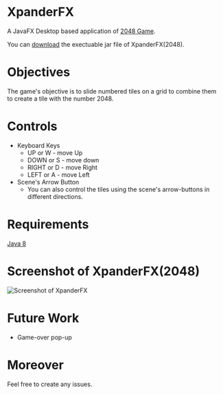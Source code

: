 # XpanderFX
A JavaFX Desktop based application of [2048 Game](https://en.wikipedia.org/wiki/2048_(video_game)).

You can [download](https://www.dropbox.com/s/7nldswytpiyw2i3/XpanderFX.jar?dl=0) the exectuable jar file of XpanderFX(2048).

# Objectives
The game's objective is to slide numbered tiles on a grid to combine them to create a tile with the number 2048.

# Controls
* Keyboard Keys
   - UP or W      - move Up
   - DOWN or S    - move down
   - RIGHT or D    - move Right
   - LEFT or A     - move Left
* Scene's Arrow Button
   - You can also control the tiles using the scene's arrow-buttons in different directions.

# Requirements
[Java 8](http://www.oracle.com/technetwork/java/javase/downloads/index.html)

# Screenshot of XpanderFX(2048)
![Screenshot of XpanderFX](https://cloud.githubusercontent.com/assets/20252648/22200709/57bdce38-e188-11e6-9c51-df0cb4730729.png)

# Future Work
 * Game-over pop-up

# Moreover
Feel free to create any issues.

